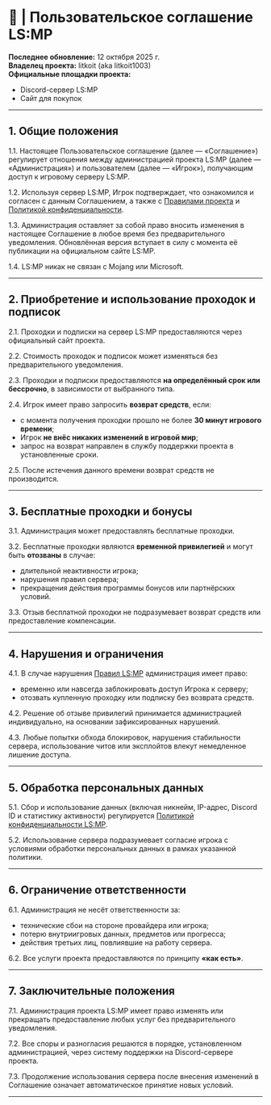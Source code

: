 # 📜 | Пользовательское соглашение LS:MP

**Последнее обновление:** 12 октября 2025 г.  
**Владелец проекта:** litkoit (aka litkoit1003)  
**Официальные площадки проекта:**  
- Discord-сервер LS:MP  
- Сайт для покупок  

---

## 1. Общие положения

1.1. Настоящее Пользовательское соглашение (далее — «Соглашение») регулирует отношения между администрацией проекта LS:MP (далее — «Администрация») и пользователем (далее — «Игрок»), получающим доступ к игровому серверу LS:MP.

1.2. Используя сервер LS:MP, Игрок подтверждает, что ознакомился и согласен с данным Соглашением, а также с [Правилами проекта](https://litkoit1003.github.io/LSMP-Wiki/rules/) и [Политикой конфиденциальности](https://litkoit1003.github.io/LSMP-Wiki/policy/privacy-policy/).

1.3. Администрация оставляет за собой право вносить изменения в настоящее Соглашение в любое время без предварительного уведомления. Обновлённая версия вступает в силу с момента её публикации на официальном сайте LS:MP.

1.4. LS:MP никак не связан с Mojang или Microsoft.

---

## 2. Приобретение и использование проходок и подписок

2.1. Проходки и подписки на сервер LS:MP предоставляются через официальный сайт проекта.

2.2. Стоимость проходок и подписок может изменяться без предварительного уведомления.

2.3. Проходки и подписки предоставляются **на определённый срок или бессрочно**, в зависимости от выбранного типа.

2.4. Игрок имеет право запросить **возврат средств**, если:
- с момента получения проходки прошло не более **30 минут игрового времени**;
- Игрок **не внёс никаких изменений в игровой мир**;
- запрос на возврат направлен в службу поддержки проекта в установленные сроки.

2.5. После истечения данного времени возврат средств не производится.

---

## 3. Бесплатные проходки и бонусы

3.1. Администрация может предоставлять бесплатные проходки.

3.2. Бесплатные проходки являются **временной привилегией** и могут быть **отозваны** в случае:
- длительной неактивности игрока;
- нарушения правил сервера;
- прекращения действия программы бонусов или партнёрских условий.

3.3. Отзыв бесплатной проходки не подразумевает возврат средств или предоставление компенсации.

---

## 4. Нарушения и ограничения

4.1. В случае нарушения [Правил LS:MP](https://litkoit1003.github.io/LSMP-Wiki/rules/) администрация имеет право:
- временно или навсегда заблокировать доступ Игрока к серверу;
- отозвать купленную проходку или подписку без возврата средств.

4.2. Решение об отзыве привилегий принимается администрацией индивидуально, на основании зафиксированных нарушений.

4.3. Любые попытки обхода блокировок, нарушения стабильности сервера, использование читов или эксплойтов влекут немедленное лишение доступа.

---

## 5. Обработка персональных данных

5.1. Сбор и использование данных (включая никнейм, IP-адрес, Discord ID и статистику активности) регулируется [Политикой конфиденциальности LS:MP](https://litkoit1003.github.io/LSMP-Wiki/policy/privacy-policy/).

5.2. Использование сервера подразумевает согласие игрока с условиями обработки персональных данных в рамках указанной политики.

---

## 6. Ограничение ответственности

6.1. Администрация не несёт ответственности за:
- технические сбои на стороне провайдера или игрока;
- потерю внутриигровых данных, предметов или прогресса;
- действия третьих лиц, повлиявшие на работу сервера.

6.2. Все услуги проекта предоставляются по принципу **«как есть»**.

---

## 7. Заключительные положения

7.1. Администрация проекта LS:MP имеет право изменять или прекращать предоставление любых услуг без предварительного уведомления.

7.2. Все споры и разногласия решаются в порядке, установленном администрацией, через систему поддержки на Discord-сервере проекта.

7.3. Продолжение использования сервера после внесения изменений в Соглашение означает автоматическое принятие новых условий.

---
